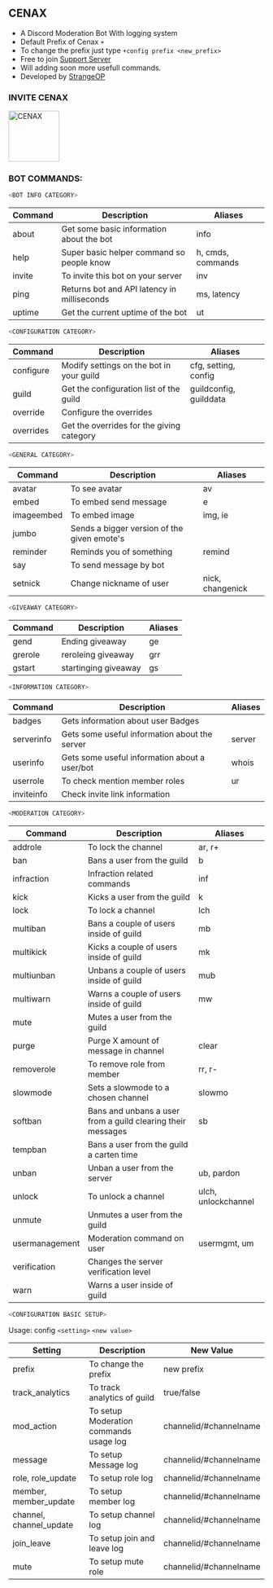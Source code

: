 ## CENAX

- A Discord Moderation Bot With logging system
- Default Prefix of Cenax `+`
- To change the prefix just type `+config prefix <new_prefix>`
- Free to join [Support Server](https://discord.gg/xD9gAyWZ8B)
- Will adding soon more usefull commands.
- Developed by [StrangeOP](https://github.com/Strange0P)<br />

### INVITE CENAX

<p align="left">
<a href="https://discord.com/oauth2/authorize?client_id=800298879445630978&permissions=8&scope=bot">
    <img src="https://media.discordapp.net/attachments/783253133609795625/808381684760051712/CENAX.png?width=480&height=480" alt="CENAX" width="100"/>
  </a>

<br />



### BOT COMMANDS:


```js
<BOT INFO CATEGORY>
```

| Command | Description  | Aliases |
|--|--|--|
| about | Get some basic information about the bot | info |
| help | Super basic helper command so people know | h, cmds, commands |
| invite | To invite this bot on your server | inv |
| ping | Returns bot and API latency in milliseconds | ms, latency |
| uptime | Get the current uptime of the bot | ut |



```js
<CONFIGURATION CATEGORY>
```

| Command | Description  | Aliases |
|--|--|--|
| configure | Modify settings on the bot in your guild | cfg, setting, config |
| guild | Get the configuration list of the guild | guildconfig, guilddata |
| override | Configure the overrides |  |
| overrides | Get the overrides for the giving category |  |



```js
<GENERAL CATEGORY>
```

| Command | Description  | Aliases |
|--|--|--|
| avatar | To see avatar | av |
| embed | To embed send message | e |
| imageembed | To embed image | img, ie |
| jumbo | Sends a bigger version of the given emote's |  |
| reminder | Reminds you of something | remind |
| say | To send message by bot |  |
| setnick | Change nickname of user | nick, changenick |



```js
<GIVEAWAY CATEGORY>
```

| Command | Description  | Aliases |
|--|--|--|
| gend | Ending giveaway | ge |
| grerole | reroleing giveaway | grr |
| gstart | startinging giveaway | gs |



```js
<INFORMATION CATEGORY>
```

| Command | Description  | Aliases |
|--|--|--|
| badges | Gets information about user Badges |  |
| serverinfo | Gets some useful information about the server | server |
| userinfo | Gets some useful information about a user/bot | whois |
| userrole | To check mention member roles | ur |
| inviteinfo | Check invite link information |  |



```js
<MODERATION CATEGORY>
```

| Command | Description  | Aliases |
|--|--|--|
| addrole | To lock the channel | ar, r+ |
| ban | Bans a user from the guild | b |
| infraction | Infraction related commands | inf |
| kick | Kicks a user from the guild | k |
| lock | To lock a channel | lch |
| multiban | Bans a couple of users inside of guild | mb |
| multikick | Kicks a couple of users inside of guild | mk |
| multiunban | Unbans a couple of users inside of guild | mub |
| multiwarn | Warns a couple of users inside of guild | mw |
| mute | Mutes a user from the guild |  |
| purge | Purge X amount of message in channel | clear |
| removerole | To remove role from member | rr, r- |
| slowmode | Sets a slowmode to a chosen channel | slowmo |
| softban | Bans and unbans a user from a guild clearing their messages | sb |
| tempban | Bans a user from the guild a carten time |  |
| unban | Unban a user from the server | ub, pardon |
| unlock | To unlock a channel | ulch, unlockchannel |
| unmute | Unmutes a user from the guild |  |
| usermanagement | Moderation command on user | usermgmt, um |
| verification | Changes the server verification level |  |
| warn | Warns a user inside of guild |  |


```js
<CONFIGURATION BASIC SETUP>
```

Usage: config `<setting>` `<new value>`

| Setting | Description  | New Value |
|--|--|--|
| prefix | To change the prefix | new prefix |
| track_analytics | To track analytics of guild | true/false |
| mod_action | To setup Moderation commands usage log | channelid/#channelname |
| message | To setup Message log | channelid/#channelname |
| role, role_update | To setup role log | channelid/#channelname |
| member, member_update | To setup member log | channelid/#channelname |
| channel, channel_update | To setup channel log | channelid/#channelname |
| join_leave | To setup join and leave log | channelid/#channelname |
| mute | To setup mute role | channelid/#channelname |

